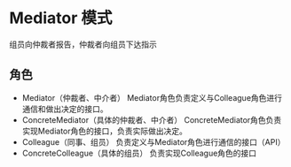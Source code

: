 # Mediator 模式
组员向仲裁者报告，仲裁者向组员下达指示

## 角色
- Mediator（仲裁者、中介者）
    Mediator角色负责定义与Colleague角色进行通信和做出决定的接口。
- ConcreteMediator（具体的仲裁者、中介者）
    ConcreteMediator角色负责实现Mediator角色的接口，负责实际做出决定。
- Colleague（同事、组员）
    负责定义与Mediator角色进行通信的接口（API）
- ConcreteColleague（具体的组员）
    负责实现Colleague角色的接口